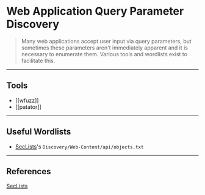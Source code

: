 # Web Application Query Parameter Discovery

> Many web applications accept user input via query parameters, but sometimes these parameters aren't immediately apparent and it is necessary to enumerate them. Various tools and wordlists exist to facilitate this.

---

## Tools

- [[wfuzz]]
- [[patator]]

---

## Useful Wordlists

- [SecLists](https://github.com/danielmiessler/SecLists)'s `Discovery/Web-Content/api/objects.txt`

---

## References

[SecLists](https://github.com/danielmiessler/SecLists)
